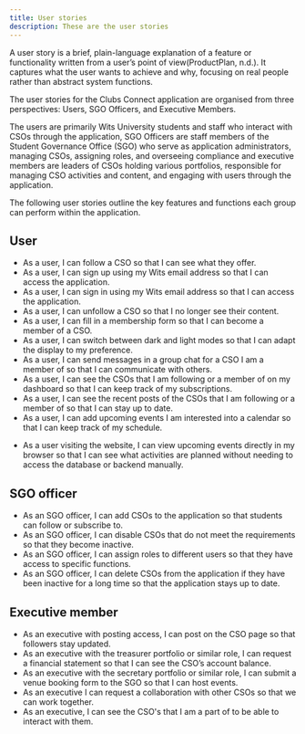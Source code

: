```yaml
---
title: User stories
description: These are the user stories
---
```


A user story is a brief, plain-language explanation of a feature or functionality written from a user’s point of view(ProductPlan, n.d.). It captures what the user wants to achieve and why, focusing on real people rather than abstract system functions.

The user stories for the Clubs Connect application are organised from three perspectives: Users, SGO Officers, and Executive Members.

The users are primarily Wits University students and staff who interact with CSOs through the application, SGO Officers are staff members of the Student Governance Office (SGO) who serve as application administrators, managing CSOs, assigning roles, and overseeing compliance and executive members are leaders of CSOs holding various portfolios, responsible for managing CSO activities and content, and engaging with users through the application.

The following user stories outline the key features and functions each group can perform within the application.

## User

- As a user, I can follow a CSO so that I can see what they offer.
- As a user, I can sign up using my Wits email address so that I can access the application.
- As a user, I can sign in using my Wits email address so that I can access the application.
- As a user, I can unfollow a CSO so that I no longer see their content.
- As a user, I can fill in a membership form so that I can become a member of a CSO.
- As a user, I can switch between dark and light modes so that I can adapt the display to my preference.
- As a user, I can send messages in a group chat for a CSO I am a member of so that I can communicate with others.
- As a user, I can see the CSOs that I am following or a member of on my dashboard so that I can keep track of my subscriptions.
- As a user, I can see the recent posts of the CSOs that I am following or a member of so that I can stay up to date.
- As a user, I can add upcoming events I am interested into a calendar so that I can keep track of my schedule.

* As a user visiting the website, I can view upcoming events directly in my browser so that I can see what activities are planned without needing to access the database or backend manually.

## SGO officer

- As an SGO officer, I can add CSOs to the application so that students can follow or subscribe to.
- As an SGO officer, I can disable CSOs that do not meet the requirements so that they become inactive.
- As an SGO officer, I can assign roles to different users so that they have access to specific functions.
- As an SGO officer, I can delete CSOs from the application if they have been inactive for a long time so that the application stays up to date.

## Executive member

- As an executive with posting access, I can post on the CSO page so that followers stay updated.
- As an executive with the treasurer portfolio or similar role, I can request a financial statement so that I can see the CSO’s account balance.
- As an executive with the secretary portfolio or similar role, I can submit a venue booking form to the SGO so that I can host events.
- As an executive I can request a collaboration with other CSOs so that we can work together.
- As an executive, I can see the CSO's that I am a part of to be able to interact with them.
